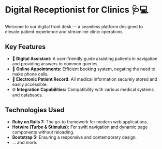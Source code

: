# Digital Receptionist for Clinics 🩺💻

Welcome to our digital front desk — a seamless platform designed to elevate patient experience and streamline clinic operations.

## Key Features
- 🤖 **Digital Assistant:** A user-friendly guide assisting patients in navigation and providing answers to common queries.
- 📅 **Online Appointments:** Efficient booking system, negating the need to make phone calls.
- 📂 **Electronic Patient Record:** All medical information securely stored and easily accessible.
- 🌐 **Integration Capabilities:** Compatibility with various medical systems and databases.

## Technologies Used
- **Ruby on Rails 7:** The go-to framework for modern web applications.
- **Hotwire (Turbo & Stimulus):** For swift navigation and dynamic page components without reloading.
- **Bootstrap 5:** Ensuring a responsive and contemporary design.
- ... and more.

